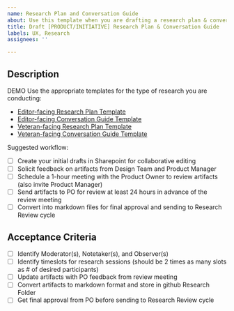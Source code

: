 ```yaml
---
name: Research Plan and Conversation Guide
about: Use this template when you are drafting a research plan & conversation guide
title: Draft [PRODUCT/INITIATIVE] Research Plan & Conversation Guide
labels: UX, Research
assignees: ''

---
```


## Description

DEMO Use the appropriate templates for the type of research you are conducting:
- [Editor-facing Research Plan Template](https://github.com/department-of-veterans-affairs/va.gov-team/blob/master/platform/cms/research/sitewide-cms-editor-research-plan-template.md)
- [Editor-facing Conversation Guide Template](https://github.com/department-of-veterans-affairs/va.gov-team/blob/master/platform/cms/research/editor-moderation-guide.md)
- [Veteran-facing Research Plan Template](https://github.com/department-of-veterans-affairs/va.gov-team/blob/master/platform/research/research-plan-template.md)
- [Veteran-facing Conversation Guide Template](https://github.com/department-of-veterans-affairs/va.gov-team/blob/master/platform/research/planning/conversation-guide-template.md)

Suggested workflow:
- [ ] Create your initial drafts in Sharepoint for collaborative editing
- [ ] Solicit feedback on artifacts from Design Team and Product Manager
- [ ] Schedule a 1-hour meeting with the Product Owner to review artifacts (also invite Product Manager) 
- [ ] Send artifacts to PO for review at least 24 hours in advance of the review meeting
- [ ] Convert into markdown files for final approval and sending to Research Review cycle

## Acceptance Criteria
- [ ] Identify Moderator(s), Notetaker(s), and Observer(s) 
- [ ] Identify timeslots for research sessions (should be 2 times as many slots as # of desired participants)
- [ ] Update artifacts with PO feedback from review meeting
- [ ] Convert artifacts to markdown format and store in github Research Folder
- [ ] Get final approval from PO before sending to Research Review cycle
